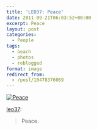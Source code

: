 ```yaml
---
title: 'LEO37: Peace'
date: 2011-09-21T06:03:52+00:00
excerpt: Peace
layout: post
categories:
  - People
tags:
  - beach
  - photos
  - reblogged
format: image
redirect_from:
  - /post/10478376069
---
```


<a href="http://www.flickr.com/photos/noel-michele/6134172343/in/pool-92727312@N00/" rel="attachment wp-att-250"><img class="alignnone size-full wp-image-250" src="https://cdn.craigmcn.ca/img/tumblr_lrsy1eltZ01qdlb57o1_500.jpg" alt="Peace" srcset="https://cdn.craigmcn.ca/img/tumblr_lrsy1eltZ01qdlb57o1_500.jpg 500w, https://cdn.craigmcn.ca/img/tumblr_lrsy1eltZ01qdlb57o1_500-150x150.jpg 150w, https://cdn.craigmcn.ca/img/tumblr_lrsy1eltZ01qdlb57o1_500-300x300.jpg 300w" sizes="(max-width: 500px) 100vw, 500px" /></a>

[leo37](http://leo37.tumblr.com/post/10473294022):

> Peace.
